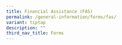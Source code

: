 ```yaml
---
title: Financial Assistance (FAS)
permalink: /general-information/forms/fas/
variant: tiptap
description: ""
third_nav_title: Forms
---
```

